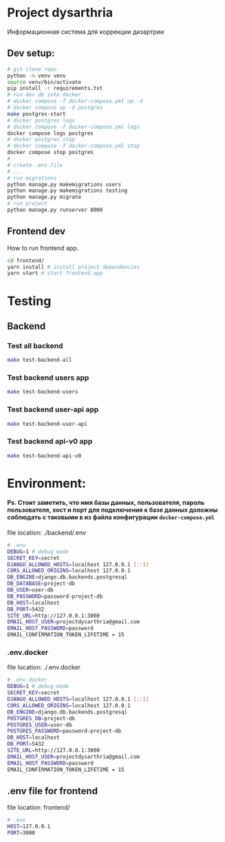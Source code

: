# Project dysarthria
Информационная система для коррекции дизартрии
## Dev setup:
```bash
# git clone repo
python -m venv venv
source venv/bin/activate
pip install -r requirements.txt
# run dev db into docker
# docker compose -f docker-compose.yml up -d
# docker compose up -d postgres
make postgres-start 
# docker postgres logs
# docker compose -f docker-compose.yml logs
docker compose logs postgres   
# docker postgres stop
# docker compose -f docker-compose.yml stop
docker compose stop postgres 
# 
# create .env file
# ...
# run migrations
python manage.py makemigrations users
python manage.py makemigrations testing
python manage.py migrate
# run project
python manage.py runserver 8000 
```
## Frontend dev
How to run frontend app.
```bash
cd frontend/
yarn install # install project dependencies
yarn start # start frontend app
```
# Testing
## Backend
### Test all backend
```bash
make test-backend-all  
```
### Test backend users app
```bash
make test-backend-users
```
### Test backend user-api app
```bash
make test-backend-user-api
```
### Test backend api-v0 app
```bash
make test-backend-api-v0
```
# Environment:
#### Ps. Стоит заметить, что имя базы данных, пользователя, пароль пользователя, хост и порт для подключения к базе данных доложны соблюдать с таковыми в из файла конфигурации `docker-compose.yml`
file location: ./backend/.env
```bash
# .env
DEBUG=1 # debug mode
SECRET_KEY=secret
DJANGO_ALLOWED_HOSTS=localhost 127.0.0.1 [::1]
CORS_ALLOWED_ORIGINS=localhost 127.0.0.1
DB_ENGINE=django.db.backends.postgresql
DB_DATABASE=project-db
DB_USER=user-db
DB_PASSWORD=password-project-db
DB_HOST=localhost
DB_PORT=5432
SITE_URL=http://127.0.0.1:3000
EMAIL_HOST_USER=projectdysarthria@gmail.com
EMAIL_HOST_PASSWORD=password
EMAIL_CONFIRMATION_TOKEN_LIFETIME = 15
```
### .env.docker
file location: ./.env.docker
```bash
# .env.docker
DEBUG=1 # debug mode
SECRET_KEY=secret
DJANGO_ALLOWED_HOSTS=localhost 127.0.0.1 [::1]
CORS_ALLOWED_ORIGINS=localhost 127.0.0.1
DB_ENGINE=django.db.backends.postgresql
POSTGRES_DB=project-db
POSTGRES_USER=user-db
POSTGRES_PASSWORD=password-project-db
DB_HOST=localhost
DB_PORT=5432
SITE_URL=http://127.0.0.1:3000
EMAIL_HOST_USER=projectdysarthria@gmail.com
EMAIL_HOST_PASSWORD=password
EMAIL_CONFIRMATION_TOKEN_LIFETIME = 15
```
## .env file for frontend
file location: frontend/
```bash
# .env
HOST=127.0.0.1
PORT=3000
```
